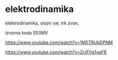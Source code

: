 # elektrodinamika
elektrodinamika, stojni val, trk zvon,

izvorna koda S53MV

https://www.youtube.com/watch?v=1M5TRUkDPNM

https://www.youtube.com/watch?v=ZcIF0g1yqF8
